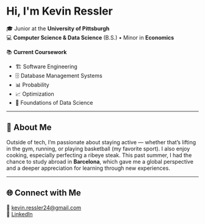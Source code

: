 # Hi, I'm Kevin Ressler  

🎓 Junior at the **University of Pittsburgh**  
💻 **Computer Science & Data Science** (B.S.) • Minor in **Economics**  

📚 **Current Coursework**  
- 🏗️ Software Engineering  
- 🗄️ Database Management Systems  
- 📊 Probability  
- 📈 Optimization  
- 📑 Foundations of Data Science  

---

## 📝 About Me  
Outside of tech, I’m passionate about staying active — whether that’s lifting in the gym, running, or playing basketball (my favorite sport). I also enjoy cooking, especially perfecting a ribeye steak. This past summer, I had the chance to study abroad in **Barcelona**, which gave me a global perspective and a deeper appreciation for learning through new experiences.  

---

## 🌐 Connect with Me  
📧 [kevin.ressler24@gmail.com](mailto:kevin.ressler24@gmail.com)  
💼 [LinkedIn](www.linkedin.com/in/kevin-ressler-09604929b)  
